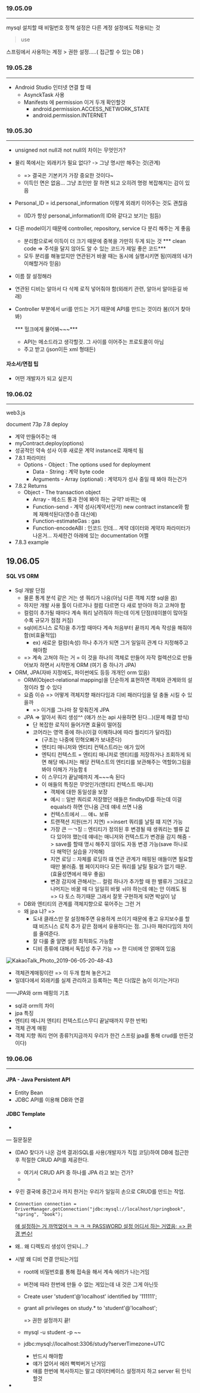 ### 19.05.09

--------

mysql 설치할 때 비밀번호 정책 설정은 다른 계정 설정에도 적용되는 것

> use <database name>



스프링에서 사용하는 계정 > 권한 설정…..( 접근할 수 있는 DB )



### 19.05.28

----

- Android Studio 인터넷 연결 할 때
  - AsynckTask 사용
  - Manifests 에 permission 이거 두개 확인할것
    - android.permission.ACCESS_NETWORK_STATE
    - android.permission.INTERNET



### 19.05.30

-----

- unsigned not null과 not null의 차이는 무엇인가?

- 물리 쪽에서는 외래키가 필요 없다? -> 그냥 명시만 해주는 것(관계)
  - => 결국은 기본키가 가장 중요한 것이다~
  - 이득인 면은 없음… 그냥 조인만 잘 하면 되고 오히려 명령 복잡해지는 감이 있음
- Personal_ID = id.personal_information 이렇게 외래키 이어주는 것도 괜찮음
  
  - (ID가 항상 personal_information의 ID와 같다고 보기는 힘듬)
- 다른 model이기 때문에 controller, repository, service 다 분리 해주는 게 좋음
  - 분리함으로써 이득이 더 크기 때문에 중복을 가만히 두게 되는 것
    *** clean code => 주석을 달지 않아도 알 수 있는 코드가 제일 좋은 코드***
  - 모두 분리를 해놓았지만 연관된거 바꿀 때는 동시에 실행시키면 됨(미래의 내가 이해할거라 믿음)

- 이름 잘 설정해라

- 연관된 디비는 알아서 다 삭제 로직 넣어줘야 함(외래키 관련, 알아서 알아듣길 바래)

- Controller 부분에서 uri를 만드는 거기 때문에 API를 만드는 것이라 봄(이거 찾아봐)

  *** 헐크에게 물어봐~~~***
  
  - API는 메소드라고 생각할것. 그 사이를 이어주는 프로토콜이 아님
  - 주고 받고 (json이든 xml 형태든)   

#### 자소서/면접 팁

- 어떤 개발자가 되고 싶은지



### 19.06.02

-----

web3.js 

document 73p 7.8 deploy

- 계약 만들어주는 애
- myContract.deploy(options)
- 성공적인 약속 성사 이후 새로운 계약 instance로 재해석 됨
- 7.8.1 파라미터
  - Options - Object : The options used for deployment
    - Data - String : 계약 byte code
    - Arguments - Array (optional) : 계약자가 성사 중일 때 봐야 하는건가
- 7.8.2 Returns
  - Object - The transaction object
    - Array - 메소드 통과 전에 봐야 하는 규약? 바뀌는 애
    - Function-send - 계약 성사(계약서인가) new contract instance와 함께 재해석된다(영수증 대신에) 
    - Function-estimateGas : gas
    - Function-encodeABI : 인코드 인데… 계약 데이터와 계약자 파라미터가 나온거… 자세한건 아래에 있는 documentation 어쩔
- 7.8.3 example



## 19.06.05

#### SQL VS ORM

- Sql 개발 단점 
  - 물론 통계 분석 같은 거는 생 쿼리가 나음(아님 다른 객체 지향 sql을 씀)
  - 하지만 개발 사용 툴이 다르거나 컬럼 다르면 다 새로 받아야 하고 고쳐야 함
  - 컬럼이 추가될 때마다 계속 쿼리 날려줘야 하는데 이게 단점(테이블이 많아질 수록 규모가 점점 커짐)
  - sql(비즈니스 로직)을 추가할 때마다 계속 처음부터 끝까지 계속 작성을 해줘야 함(비효율적임)
    - ex) 새로운 컬럼(속성) 하나 추가가 되면 그거 일일히 관계 다 지정해주고 해야함 
  - => 계속 고쳐야 하는 거 = 이 것을 하나의 객체로 만들어 자작 컬렉션으로 만들어보자 하면서 시작한게 ORM (여기 중 하나가 JPA)
- ORM, JPA(자바 지정에도, 파이썬에도 등등 개개인 orm 있음)
  - ORM(Object-relational mapping)을 단순하게 표현하면 객체와 관계와의 설정이라 할 수 있다
  - 요즘 이슈 => 어떻게 객체지향 패러다임과 디비 패러다임을 덜 충돌 시킬 수 있을까
    - => 이거를 그나마 잘 맞춰진게 JPA
  - JPA => 알아서 쿼리 생성^^ (얘가 쓰는 api 사용하면 된다…)(문제 해결 방식)
    - 단 복잡한 로직이 들어가면 효율이 떨어짐
    - 코어라는 영역 중에 하나(이걸 이해하냐에 따라 퀄리티가 달라짐)
      - (구조는 나중에 민혁오빠가 보내준다)
      - 엔티티 매니저와 엔티티 컨텍스트라는 애가 있어 
      - 엔틱티 컨텍스트 = 엔티티 매니저로 엔티티를 저장하거나 조회하게 되면 해당 메니저는 해당 컨텍스트의 엔티티를 보관해주는 역할9)그림을 봐야 이해가 가능함ㅖ
      - 이 스무디가 끝날떼까지 계~~~속 된다
      - 이 애들의 특징은 무엇인가(엔티티 컨텍스트 매니저)
        - 객체에 대한 동일성을 보장
        - 예시 :: 일반 쿼리로 저장했던 애들은 findbyID를 하는데 이걸 equals라 하면 안나옴 근데 얘네 쓰면 나옴 
        - 컨텍스트에서 …. 얘ㄴ 보류
        - 트랜잭션 지원(쓰기 지연) =>insert 쿼리를 날릴 떄 지연 가능
        - 가장 큰 ㅡㄱ징 :: 엔티티가 정의된 후 변경될 때 생쿼리는 벨류 값 다 있어야 했는데 얘네는 매니저와 컨텍스트가 변경을 감지 해줌 -> save를 할때 명시 해주지 않아도 자동 변경 가능(save 하나로 다 해먹던 실습을 기억해)
        - 지연 로딩 :: 자체를 로딩하 떄 연관 관계가 매핑된 애들이면 필요할 때만 불러줌. 웹 페이지마다 모든 쿼리를 날릴 필요가 없기 때문. (효율성면에서 매우 좋음)
        - 변경 감지에 관해서는… 컬럼 하나가 추가할 때 한 밸류가 그대로고 나머지는 바꿀 때 다 일일히 바꿪 ㅝ야 하는데 얘는 안 이래도 됨 => 다 토스 하기때문 그래서 잘못 구현하게 되면 박살이 남
  - DB와 엔티티의 관계를 객체지향으로 묶어주는 그런 거
  - 왜 jpa 냐? => 
    - 도내 클래스만 잘 설정해주면 유용하게 쓰이기 때문에 좋고 유지보수를 할 떄 비즈니스 로직 추가 같은 점에서 유용하다는 점. 그나마 패러다임의 차이를 줄여준다.
    - 잘 다룰 줄 알면 설정 최적화도 가능함
    - 디비 종류에 대해서 독립성 추구 가능 => 한 디비에 안 얽매여 있음



![KakaoTalk_Photo_2019-06-05-20-48-43](/Users/j/Downloads/KakaoTalk_Photo_2019-06-05-20-48-43.png)



- 객체관계매핑이란 => 이 두개 합쳐 놓은거고
- 일데다에서 외래키를 실제 관리하고 등록하는 쪽은 다(많은 놈이 이기는거다)



——JPA와 orm 매핑의 기초

- sql과 orm의 차이
- jpa 특징
- 엔티티 메니저 엔티티 컨텍스트(스무디 끝날때까지 무한 반복)
- 객체 관계 매핑
- 객체 지향 쿼리 언어 종류?(지금까지 우리가 한건 스프링 jpa를 통해 crud를 만든것이다)



### 19.06.06

-------

#### JPA - Java Persistent API

- Entity Bean
- JDBC API를 이용해 DB와 연결



#### JDBC Template

- 

— 질문질문

- (DAO 찾다가 나온 검색 결과)SQL를 사용(개발자가 직접 코딩)하여 DB에 접근한 후 적절한 CRUD API를 제공한다.
  - 여기서 CRUD API 중 하나를 JPA 라고 보는 건가?
  - 

- 우린 결국에 중간고사 까지 한거는 우리가 일일히 손으로 CRUD를 만드는 작업.

- ```
  Connection connection = DriverManager.getConnection("jdbc:mysql://localhost/springbook", "spring", "book");
  ```

  <u>얘 설정하는 거 까먹었어ㅋ ㅋ ㅋ ㅋ PASSWORD 설정 어디서 하는 거였음; => 환경 변수!</u>

- 왜.. 왜 디렉토리 생성이 안되니…?

- 시발 왜 디비 연결 안되는거임

  - root에 비밀번호를 통해 접속을 해서 계속 에러가 나는거임

  - 버전에 따라 한번에 만들 수 없는 게있는데 내 것은 그게 아닌듯

  - Create user 'student'@'localhost' identified by '111111';

  - grant all privileges on study.*  to 'student'@'localhost';

    => 권한 설정까지 끝!

  - mysql -u student -p ~~

  - jdbc:mysql://localhost:3306/study?serverTimezone=UTC

    - 반드시 해야함
    - 얘가 없어서 에러 뻑벅버거 난거임 
    - 얘를 한번에 복사하지는 말고 데이터베이스 설정까지 하고  server 뒤 인식할것

- 